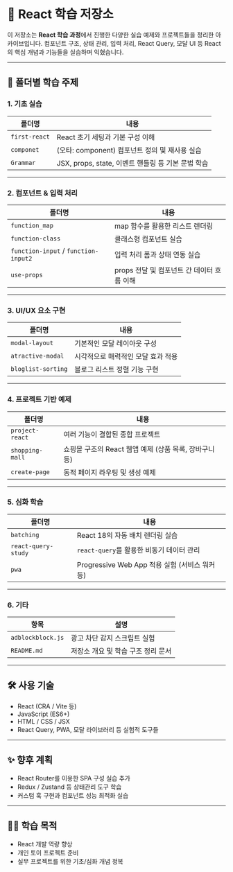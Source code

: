 # 📘 React 학습 저장소

이 저장소는 **React 학습 과정**에서 진행한 다양한 실습 예제와 프로젝트들을 정리한 아카이브입니다. 컴포넌트 구조, 상태 관리, 입력 처리, React Query, 모달 UI 등 React의 핵심 개념과 기능들을 실습하며 익혔습니다.

---

## 📁 폴더별 학습 주제

### 1. 기초 실습
| 폴더명 | 내용 |
|--------|------|
| `first-react` | React 초기 세팅과 기본 구성 이해 |
| `componet` | (오타: component) 컴포넌트 정의 및 재사용 실습 |
| `Grammar` | JSX, props, state, 이벤트 핸들링 등 기본 문법 학습 |

---

### 2. 컴포넌트 & 입력 처리
| 폴더명 | 내용 |
|--------|------|
| `function_map` | map 함수를 활용한 리스트 렌더링 |
| `function-class` | 클래스형 컴포넌트 실습 |
| `function-input` / `function-input2` | 입력 처리 폼과 상태 연동 실습 |
| `use-props` | props 전달 및 컴포넌트 간 데이터 흐름 이해 |

---

### 3. UI/UX 요소 구현
| 폴더명 | 내용 |
|--------|------|
| `modal-layout` | 기본적인 모달 레이아웃 구성 |
| `atractive-modal` | 시각적으로 매력적인 모달 효과 적용 |
| `bloglist-sorting` | 블로그 리스트 정렬 기능 구현 |

---

### 4. 프로젝트 기반 예제
| 폴더명 | 내용 |
|--------|------|
| `project-react` | 여러 기능이 결합된 종합 프로젝트 |
| `shopping-mall` | 쇼핑몰 구조의 React 웹앱 예제 (상품 목록, 장바구니 등) |
| `create-page` | 동적 페이지 라우팅 및 생성 예제 |

---

### 5. 심화 학습
| 폴더명 | 내용 |
|--------|------|
| `batching` | React 18의 자동 배치 렌더링 실습 |
| `react-query-study` | `react-query`를 활용한 비동기 데이터 관리 |
| `pwa` | Progressive Web App 적용 실험 (서비스 워커 등) |

---

### 6. 기타
| 항목 | 설명 |
|------|------|
| `adblockblock.js` | 광고 차단 감지 스크립트 실험 |
| `README.md` | 저장소 개요 및 학습 구조 정리 문서 |

---

## 🛠 사용 기술

- React (CRA / Vite 등)
- JavaScript (ES6+)
- HTML / CSS / JSX
- React Query, PWA, 모달 라이브러리 등 실험적 도구들

---

## ✨ 향후 계획

- React Router를 이용한 SPA 구성 실습 추가
- Redux / Zustand 등 상태관리 도구 학습
- 커스텀 훅 구현과 컴포넌트 성능 최적화 실습

---

## 🙋‍♂️ 학습 목적

- React 개발 역량 향상
- 개인 토이 프로젝트 준비
- 실무 프로젝트를 위한 기초/심화 개념 정복

